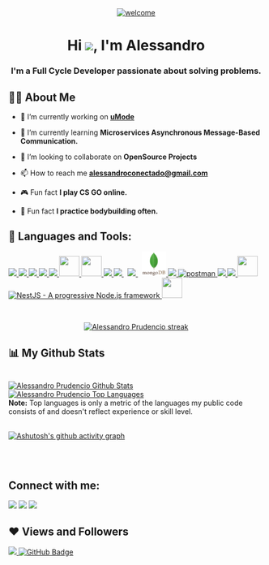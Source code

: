 <div align="center">
  <a href="#"><img  alt="welcome"  width="280px" height="280px" src="https://i.ibb.co/Kqkpxym/welcome.png" /></a>
</div>
  
<h1 align="center">Hi <img src="https://raw.githubusercontent.com/MartinHeinz/MartinHeinz/master/wave.gif" width="30px">, I'm Alessandro</h1>
<h3 align="center">I'm a Full Cycle Developer passionate about solving problems.</h3>



## 🙋‍♂️ About Me

- 🔭 I’m currently working on **[uMode](https://umode.com.br/)**

- 🌱 I’m currently learning **Microservices Asynchronous Message-Based Communication.**

- 👯 I’m looking to collaborate on **OpenSource Projects**

- 📫 How to reach me **alessandroconectado@gmail.com**

- 🎮 Fun fact **I play CS GO online.**

- 💪 Fun fact **I practice bodybuilding often.**

## 🚀 Languages and Tools:

<p align="left"> 
    <a href="https://reactjs.org/" target="_blank"> <img src="https://img.icons8.com/color/48/000000/react-native.png"/> </a>
    <a href="https://developer.mozilla.org/en-US/docs/Web/JavaScript" target="_blank"> <img src="https://img.icons8.com/color/48/000000/javascript.png"/> </a> 
    <a href="https://www.w3.org/html/" target="_blank"> <img src="https://img.icons8.com/color/48/000000/html-5.png"/> </a> 
    <a href="https://www.w3schools.com/css/" target="_blank"> <img src="https://img.icons8.com/color/48/000000/css3.png"/> </a> 
    <a href="https://getbootstrap.com" target="_blank"> <img src="https://img.icons8.com/color/48/000000/bootstrap.png"/> </a> 
    <a href="https://quasar.dev/" target="_blank"> <img src="https://cdn.icon-icons.com/icons2/2107/PNG/512/file_type_quasar_icon_130213.png" width="40" height="40"/> </a>
    <a href="https://vuejs.org/" target="_blank"> <img src="https://avatars.githubusercontent.com/u/6128107?s=200&v=4" width="40" height="40"/> </a>
    <a href="https://www.python.org" target="_blank"> <img src="https://img.icons8.com/color/48/000000/python.png"/> </a> 
    <a style="padding-right:8px;" href="https://nodejs.org" target="_blank"> <img src="https://img.icons8.com/color/48/000000/nodejs.png"/> </a> 
    <a style="padding-right:8px;" href="https://www.mysql.com/" target="_blank"> <img src="https://img.icons8.com/fluent/50/000000/mysql-logo.png"/> </a>
    <a href="https://www.mongodb.com/" target="_blank"> <img src="https://raw.githubusercontent.com/devicons/devicon/master/icons/mongodb/mongodb-original-wordmark.svg" alt="mongodb" width="48" height="48"/> </a> 
    <a href="https://firebase.google.com/" target="_blank"> <img src="https://img.icons8.com/color/48/000000/firebase.png"/> </a> 
    <a href="https://www.elastic.co/pt" target="_blank"> <img src="https://img.icons8.com/?size=512&id=aGBLcugRkYpT&format=png" alt="postman" width="45" height="45"/> </a>   
    <a href="https://git-scm.com/" target="_blank"> <img src="https://img.icons8.com/color/48/000000/git.png"/> </a> 
    <a href="https://www.terraform.io" target="_blank"> <img src="https://img.icons8.com/?size=1x&id=kEkT1u7zTDk5&format=png"/> </a>
    <a href="https://adonisjs.com/" target="_blank"> <img src="https://docs.adonisjs.com/icons/android-chrome-192x192.png" width="40" height="40"/> </a>
    <a href="https://nestjs.com/" target="_blank"> <img src="https://d33wubrfki0l68.cloudfront.net/e937e774cbbe23635999615ad5d7732decad182a/26072/logo-small.ede75a6b.svg" alt="NestJS - A progressive Node.js framework" width="40" height="40"> </a>
    <a href="https://www.php.net/" target="_blank"> <img src="https://www.php.net/images/php8/logo_php8_1.svg" width="40" height="40"/> </a>
</p>

<!-- [![React Badge](https://img.shields.io/badge/-React-61DBFB?style=for-the-badge&labelColor=black&logo=react&logoColor=61DBFB)](#)  [![Javascript Badge](https://img.shields.io/badge/-Javascript-F0DB4F?style=for-the-badge&labelColor=black&logo=javascript&logoColor=F0DB4F)](#) [![Typescript Badge](https://img.shields.io/badge/-Typescript-007acc?style=for-the-badge&labelColor=black&logo=typescript&logoColor=007acc)](#) [![Nodejs Badge](https://img.shields.io/badge/-Nodejs-3C873A?style=for-the-badge&labelColor=black&logo=node.js&logoColor=3C873A)](#) [![GraphQL Badge](https://img.shields.io/badge/-GraphQl-e535ab?style=for-the-badge&labelColor=black&logo=node.js&logoColor=e535ab)](#) -->
<br/>

<p align="center">
    <a href="#">
        <img title="🔥 Get streak stats for your profile at git.io/streak-stats" alt="Alessandro Prudencio streak" src="https://github-readme-streak-stats.herokuapp.com/?user=alessandroprudencio&theme=black-ice&hide_border=true&stroke=0000&background=060A0CD0"/>
    </a>
</p>

## 📊 My Github Stats

  <br/>
    <a href="#"><img alt="Alessandro Prudencio Github Stats" src="https://github-readme-stats.vercel.app/api?username=alessandroprudencio&show_icons=true&count_private=true&theme=react&hide_border=true&bg_color=0D1117" /></a>
  <a href="#"><img alt="Alessandro Prudencio Top Languages" src="https://github-readme-stats.vercel.app/api/top-langs/?username=alessandroprudencio&langs_count=10&count_private=true&layout=compact&theme=react&hide_border=true&bg_color=0D1117" /></a>
  <br/>
  <b>Note:</b> Top languages is only a metric of the languages my public code consists of and doesn't reflect experience or skill level.


<br/>
<br/>

<!-- <a href="https://github.com/alessandroprudencio/github-readme-activity-graph"><img alt="Alessandro Prudencio Activity Graph" src="https://github-readme-activity-graph.cyclic.app/graph?username=alessandroprudencio&bg_color=0D1117&color=5BCDEC&line=5BCDEC&point=FFFFFF&hide_border=true" /></a> -->

[![Ashutosh's github activity graph](https://github-readme-activity-graph.vercel.app/graph?username=alessandroprudencio&bg_color=292828&color=9e4c98&line=911d89&point=403d3d&area=true&hide_border=true)](https://github.com/ashutosh00710/github-readme-activity-graph)

<br/>
<br/>

## Connect with me:
<p align="left">

<a href="https://www.linkedin.com/in/alessandro-prudencio/"><img src="https://img.icons8.com/fluent/48/000000/linkedin.png"/></a>
<a href="https://wa.me/+5567992696705?text=I%27m%20interested%20in%20your%20car%20for%20sale"><img src="https://img.icons8.com/office/48/000000/whatsapp--v1.png"/></a>
<a href="mailto::alessandroconectado@gmail.com"><img src="https://img.icons8.com/fluency/48/000000/gmail.png"/></a>

</p>

## ❤ Views and Followers
<a href="#">
    <img src="https://komarev.com/ghpvc/?username=alessandroprudencio">
</a>
<a href="https://github.com/alessandroprudencio?tab=followers"><img src="https://img.shields.io/github/followers/alessandroprudencio?label=Followers&style=social" alt="GitHub Badge"></a>

